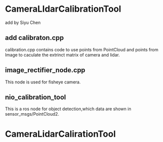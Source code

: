 # CameraLIdarCalibrationTool

add by Siyu Chen
## add calibraton.cpp
calibration.cpp contains code to use points from PointCloud and points from Image to caculate the extrinct matrix of camera and lidar.

## image_rectifier_node.cpp
This node is used for fisheye camera.

## nio_calibration_tool 
This is a ros node for object detection,which data are shown in sensor_msgs/PointCloud2.

# CameraLidarCalirationTool
